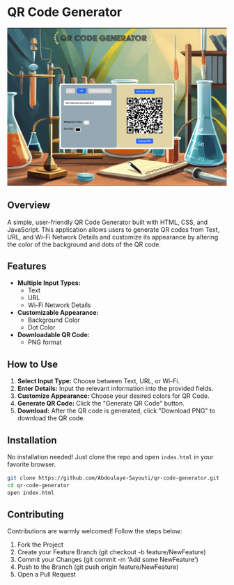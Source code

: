 # QR Code Generator

![QR Code Generator Screenshot](screenshot.png)

## Overview
A simple, user-friendly QR Code Generator built with HTML, CSS, and JavaScript. This application allows users to generate QR codes from Text, URL, and Wi-Fi Network Details and customize its appearance by altering the color of the background and dots of the QR code. 

## Features
- **Multiple Input Types:**
  - Text
  - URL
  - Wi-Fi Network Details
- **Customizable Appearance:**
  - Background Color
  - Dot Color
- **Downloadable QR Code:**
  - PNG format

## How to Use
1. **Select Input Type:** Choose between Text, URL, or Wi-Fi.
2. **Enter Details:** Input the relevant information into the provided fields.
3. **Customize Appearance:** Choose your desired colors for QR Code.
4. **Generate QR Code:** Click the "Generate QR Code" button.
5. **Download:** After the QR code is generated, click "Download PNG" to download the QR code.

## Installation
No installation needed! Just clone the repo and open `index.html` in your favorite browser.

```sh
git clone https://github.com/Abdoulaye-Sayouti/qr-code-generator.git
cd qr-code-generator
open index.html
```

## Contributing

Contributions are warmly welcomed! Follow the steps below:

1. Fork the Project
2. Create your Feature Branch (git checkout -b feature/NewFeature)
3. Commit your Changes (git commit -m 'Add some NewFeature')
4. Push to the Branch (git push origin feature/NewFeature)
5. Open a Pull Request
